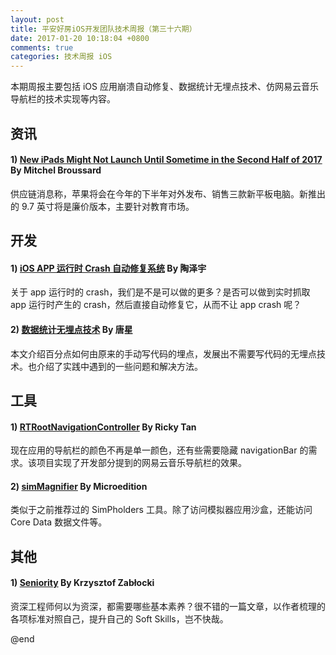 ```yaml
---
layout: post
title: 平安好房iOS开发团队技术周报（第三十六期）
date: 2017-01-20 10:18:04 +0800
comments: true
categories: 技术周报 iOS
---
```

本期周报主要包括 iOS 应用崩溃自动修复、数据统计无埋点技术、仿网易云音乐导航栏的技术实现等内容。

<!--more-->

## 资讯

#### 1) [New iPads Might Not Launch Until Sometime in the Second Half of 2017](http://www.macrumors.com/2017/01/19/new-ipads-second-half-of-2017/) By Mitchel Broussard

供应链消息称，苹果将会在今年的下半年对外发布、销售三款新平板电脑。新推出的 9.7 英寸将是廉价版本，主要针对教育市场。

## 开发

#### 1) [iOS APP 运行时 Crash 自动修复系统](https://neyoufan.github.io/2017/01/13/ios/BayMax_HTSafetyGuard/) By 陶泽宇

关于 app 运行时的 crash，我们是不是可以做的更多？是否可以做到实时抓取 app 运行时产生的 crash，然后直接自动修复它，从而不让 app crash 呢？

#### 2) [数据统计无埋点技术](http://mp.weixin.qq.com/s?__biz=MzA3ODg4MDk0Ng==&mid=2651112803&idx=1&sn=061e10ff89c15f893511688f9c7864c2) By 唐星

本文介绍百分点如何由原来的手动写代码的埋点，发展出不需要写代码的无埋点技术。也介绍了实践中遇到的一些问题和解决方法。

## 工具

#### 1) [RTRootNavigationController](https://github.com/rickytan/RTRootNavigationController) By Ricky Tan

现在应用的导航栏的颜色不再是单一颜色，还有些需要隐藏 navigationBar 的需求。该项目实现了开发部分提到的网易云音乐导航栏的效果。

#### 2) [simMagnifier](http://microedition.biz/simMagnifier/index.html) By Microedition

类似于之前推荐过的 SimPholders 工具。除了访问模拟器应用沙盒，还能访问 Core Data 数据文件等。

## 其他

#### 1) [Seniority](http://merowing.info/2017/01/seniority/) By Krzysztof Zabłocki

资深工程师何以为资深，都需要哪些基本素养？很不错的一篇文章，以作者梳理的各项标准对照自己，提升自己的 Soft Skills，岂不快哉。

@end